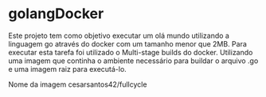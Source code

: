 # golangDocker
Este projeto tem como objetivo executar um olá mundo utilizando a linguagem go através do docker com um tamanho menor que 2MB.
Para executar esta tarefa foi utilizado o Multi-stage builds do docker.
Utilizando uma imagem que continha o ambiente necessário para buildar o arquivo .go e uma imagem raiz para executá-lo.

Nome da imagem cesarsantos42/fullcycle
